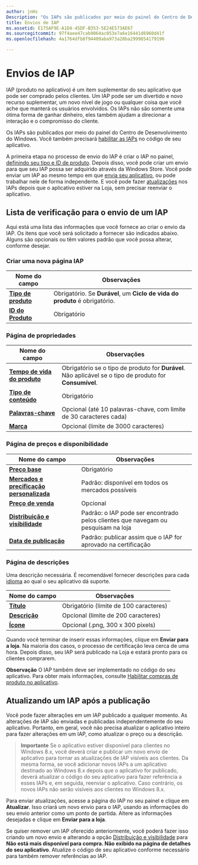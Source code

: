 ```yaml
---
author: jnHs
Description: "Os IAPs são publicados por meio do painel do Centro de Desenvolvimento do Windows."
title: Envios de IAP
ms.assetid: E175AF9E-A1D4-45DF-B353-5E24E573AE67
ms.sourcegitcommit: 97f4aee47cab9064ac053e7a6e16441d6960d41f
ms.openlocfilehash: 4a1764dfb8f94409aba973a28ba2999854179196

---
```


# Envios de IAP


IAP (produto no aplicativo) é um item suplementar do seu aplicativo que pode ser comprado pelos clientes. Um IAP pode ser um divertido e novo recurso suplementar, um novo nível de jogo ou qualquer coisa que você ache que manterá os usuários envolvidos. Os IAPs não são somente uma ótima forma de ganhar dinheiro, eles também ajudam a direcionar a interação e o compromisso do cliente.

Os IAPs são publicados por meio do painel do Centro de Desenvolvimento do Windows. Você também precisará [habilitar as IAPs](../monetize/enable-in-app-product-purchases.md) no código de seu aplicativo.

A primeira etapa no processo de envio do IAP é criar o IAP no painel, [definindo seu tipo e ID de produto](set-your-iap-product-id.md). Depois disso, você pode criar um envio para que seu IAP possa ser adquirido através da Windows Store. Você pode enviar um IAP ao mesmo tempo em que [envia seu aplicativo](app-submissions.md), ou pode trabalhar nele de forma independente. E você pode fazer [atualizações](#updating-an-iap-after-submission) nos IAPs depois que o aplicativo estiver na Loja, sem precisar reenviar o aplicativo.

## Lista de verificação para o envio de um IAP

Aqui está uma lista das informações que você fornece ao criar o envio da IAP. Os itens que você será solicitado a fornecer são indicados abaixo. Alguns são opcionais ou têm valores padrão que você possa alterar, conforme desejar.

### Criar uma nova página IAP
| Nome do campo                    | Observações                            | 
|-------------------------------|----------------------------------|
| [**Tipo de produto**](set-your-iap-product-id.md#product-type)      | Obrigatório. Se **Durável**, um **Ciclo de vida do produto** é obrigatório. |  
| [**ID do Produto**](set-your-iap-product-id.md#product-id)          | Obrigatório |        

### Página de propriedades
| Nome do campo                    | Observações                              |   
|-------------------------------|------------------------------------|
| [**Tempo de vida do produto**](enter-iap-properties.md#product-lifetime)  | Obrigatório se o tipo de produto for **Durável**. Não aplicável se o tipo de produto for **Consumível**. | 
| [**Tipo de conteúdo**](enter-iap-properties.md#content-type)          | Obrigatório       |               
| [**Palavras-chave**](enter-iap-properties.md#keywords)                  | Opcional (até 10 palavras-chave, com limite de 30 caracteres cada) | 
| [**Marca**](enter-iap-properties.md#tag)                               | Opcional (limite de 3000 caracteres)             | 

### Página de preços e disponibilidade 
| Nome do campo                    | Observações                                       | 
|-------------------------------|---------------------------------------------|
| [**Preço base**](set-iap-pricing-and-availability.md#base-price)                | Obrigatório                                    | 
| [**Mercados e precificação personalizada**](set-iap-pricing-and-availability.md#markets-and-custom-prices)  | Padrão: disponível em todos os mercados possíveis | 
| [**Preço de venda**](put-apps-and-iaps-on-sale.md)               | Opcional                             |
| [**Distribuição e visibilidade**](set-iap-pricing-and-availability.md#distribution-and-visibility)   | Padrão: o IAP pode ser encontrado pelos clientes que navegam ou pesquisam na loja | 
| [**Data de publicação**](set-iap-pricing-and-availability.md#publish-date)                | Padrão: publicar assim que o IAP for aprovado na certificação |

### Página de descrições
Uma descrição necessária. É recomendável fornecer descrições para cada [idioma](create-iap-descriptions.md#languages) ao qual o seu aplicativo dá suporte.

| Nome do campo                    | Observações                                       | 
|-------------------------------|---------------------------------------------|
| [**Título**](create-iap-descriptions.md#title)                    | Obrigatório (limite de 100 caracteres)              |
| [**Descrição**](create-iap-descriptions.md#description)       | Opcional (limite de 200 caracteres)              |
| [**Ícone**](create-iap-descriptions.md#icon)                    | Opcional (.png, 300 x 300 pixels)             | 

Quando você terminar de inserir essas informações, clique em **Enviar para a loja**. Na maioria dos casos, o processo de certificação leva cerca de uma hora. Depois disso, seu IAP será publicado na Loja e estará pronto para os clientes comprarem.

**Observação**  O IAP também deve ser implementado no código do seu aplicativo. Para obter mais informações, consulte [Habilitar compras de produto no aplicativo](../monetize/enable-in-app-product-purchases.md).


## Atualizando um IAP após a publicação

Você pode fazer alterações em um IAP publicado a qualquer momento. As alterações de IAP são enviadas e publicadas independentemente do seu aplicativo. Portanto, em geral, você não precisa atualizar o aplicativo inteiro para fazer alterações em um IAP, como atualizar o preço ou a descrição.

> **Importante**  Se o aplicativo estiver disponível para clientes no Windows 8.x, você deverá criar e publicar um novo envio de aplicativo para tornar as atualizações de IAP visíveis aos clientes. Da mesma forma, se você adicionar novos IAPs a um aplicativo destinado ao Windows 8.x depois que o aplicativo for publicado, deverá atualizar o código do seu aplicativo para fazer referência a esses IAPs e, em seguida, reenviar o aplicativo. Caso contrário, os novos IAPs não serão visíveis aos clientes no Windows 8.x.

Para enviar atualizações, acesse a página do IAP no seu painel e clique em **Atualizar**. Isso criará um novo envio para o IAP, usando as informações do seu envio anterior como um ponto de partida. Altere as informações desejadas e clique em **Enviar para a loja**.

Se quiser remover um IAP oferecido anteriormente, você poderá fazer isso criando um novo envio e alterando a opção [Distribuição e visibilidade](set-iap-pricing-and-availability.md) para **Não está mais disponível para compra. Não exibido na página de detalhes do seu aplicativo**. Atualize o código de seu aplicativo conforme necessário para também remover referências ao IAP.




<!--HONumber=Jun16_HO4-->


